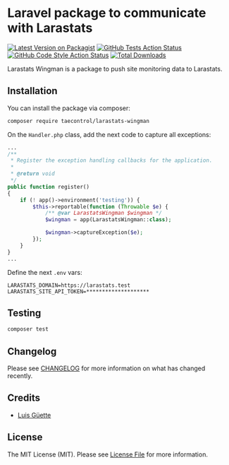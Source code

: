 # Laravel package to communicate with Larastats

[![Latest Version on Packagist](https://img.shields.io/packagist/v/taecontrol/larastats-wingman.svg?style=flat-square)](https://packagist.org/packages/taecontrol/larastats-wingman)
[![GitHub Tests Action Status](https://img.shields.io/github/workflow/status/taecontrol/larastats-wingman/run-tests?label=tests)](https://github.com/taecontrol/larastats-wingman/actions?query=workflow%3Arun-tests+branch%3Amain)
[![GitHub Code Style Action Status](https://img.shields.io/github/workflow/status/taecontrol/larastats-wingman/Fix%20PHP%20code%20style%20issues?label=code%20style)](https://github.com/taecontrol/larastats-wingman/actions?query=workflow%3A"Fix+PHP+code+style+issues"+branch%3Amain)
[![Total Downloads](https://img.shields.io/packagist/dt/taecontrol/larastats-wingman.svg?style=flat-square)](https://packagist.org/packages/taecontrol/larastats-wingman)

Larastats Wingman is a package to push site monitoring data to Larastats.

## Installation

You can install the package via composer:

```bash
composer require taecontrol/larastats-wingman
```

On the `Handler.php` class, add the next code to capture all exceptions:

```php
...
/**
 * Register the exception handling callbacks for the application.
 *
 * @return void
 */
public function register()
{
    if (! app()->environment('testing')) {
        $this->reportable(function (Throwable $e) {
            /** @var LarastatsWingman $wingman */
            $wingman = app(LarastatsWingman::class);

            $wingman->captureException($e);
        });
    }
}
...
```

Define the next `.env` vars:
```dotenv
LARASTATS_DOMAIN=https://larastats.test
LARASTATS_SITE_API_TOKEN=********************
```

## Testing

```bash
composer test
```

## Changelog

Please see [CHANGELOG](CHANGELOG.md) for more information on what has changed recently.

## Credits

- [Luis Güette](https://github.com/guetteman)

## License

The MIT License (MIT). Please see [License File](LICENSE.md) for more information.

